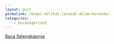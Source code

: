```yaml
---
layout: post
permalink: /mimpi-melihat-jenazah-dalam-keranda/
categories:
    - Uncategorized
---
```


[Baca Selengkapnya](/03)